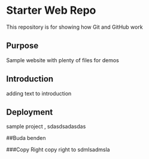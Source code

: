 # Starter Web Repo

This repository is for showing how Git and GitHub work

## Purpose

Sample website with plenty of files for demos

## Introduction
adding text to introduction 

## Deployment
sample project , sdasdsadasdas

##Buda benden

###Copy Right
copy right to sdmlsadmsla